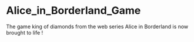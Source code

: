 # Alice_in_Borderland_Game
The game king of diamonds from the web series Alice in Borderland is now brought to life !
